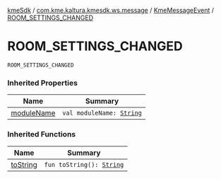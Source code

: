 [kmeSdk](../../index.md) / [com.kme.kaltura.kmesdk.ws.message](../index.md) / [KmeMessageEvent](index.md) / [ROOM_SETTINGS_CHANGED](./-r-o-o-m_-s-e-t-t-i-n-g-s_-c-h-a-n-g-e-d.md)

# ROOM_SETTINGS_CHANGED

`ROOM_SETTINGS_CHANGED`

### Inherited Properties

| Name | Summary |
|---|---|
| [moduleName](module-name.md) | `val moduleName: `[`String`](https://kotlinlang.org/api/latest/jvm/stdlib/kotlin/-string/index.html) |

### Inherited Functions

| Name | Summary |
|---|---|
| [toString](to-string.md) | `fun toString(): `[`String`](https://kotlinlang.org/api/latest/jvm/stdlib/kotlin/-string/index.html) |
